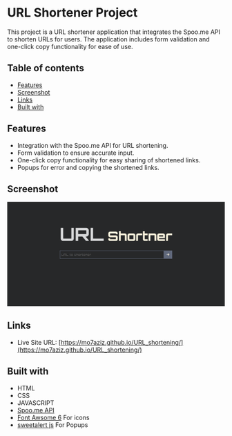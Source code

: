 # URL Shortener Project

This project is a URL shortener application that integrates the Spoo.me API to shorten URLs for users. The application includes form validation and one-click copy functionality for ease of use.

## Table of contents
- [Features](#features)
- [Screenshot](#screenshot)
- [Links](#links)
- [Built with](#built-with)

## Features

- Integration with the Spoo.me API for URL shortening.
- Form validation to ensure accurate input.
- One-click copy functionality for easy sharing of shortened links.
- Popups for error and copying the shortened links.

## Screenshot

![Shot](./screenshot.png)

## Links

- Live Site URL: [https://mo7aziz.github.io/URL_shortening/](https://mo7aziz.github.io/URL_shortening/)

## Built with

- HTML
- CSS
- JAVASCRIPT
- [Spoo.me API](https://spoo.me/api)
- [Font Awsome 6](https://fontawesome.com/) For icons
- [sweetalert js](https://sweetalert.js.org/) For Popups

